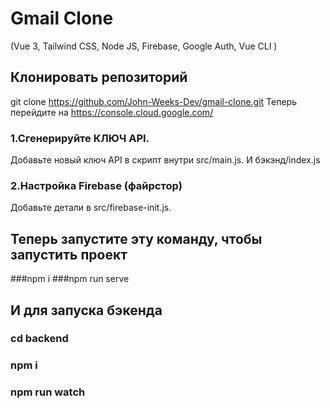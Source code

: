 # Gmail Clone

(Vue 3, Tailwind CSS, Node JS, Firebase, Google Auth, Vue CLI )

## Клонировать репозиторий

git clone https://github.com/John-Weeks-Dev/gmail-clone.git
Теперь перейдите на https://console.cloud.google.com/

### 1.Сгенерируйте КЛЮЧ API.
Добавьте новый ключ API в скрипт внутри src/main.js.
И бэкэнд/index.js

### 2.Настройка Firebase (файрстор)
Добавьте детали в src/firebase-init.js.

## Теперь запустите эту команду, чтобы запустить проект

###npm i
###npm run serve

## И для запуска бэкенда

### cd backend
### npm i
### npm run watch
